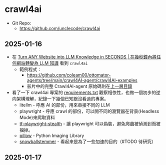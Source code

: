 # crawl4ai

> 

- Git Repo:
  - https://github.com/unclecode/crawl4ai

## 2025-01-16

- 在 [Turn ANY Website into LLM Knowledge in SECONDS | 在幾秒鐘內將任何網站轉變為 LLM 知識](https://www.youtube.com/watch?v=JWfNLF_g_V0) 看到 `crawl4ai`
  - 範例程式：
    - https://github.com/coleam00/ottomator-agents/tree/main/crawl4AI-agent/crawl4AI-examples
    - 影片中的完整 Crawl4AI-agent 原始碼則在[上一層目錄](https://github.com/coleam00/ottomator-agents/tree/main/crawl4AI-agent/)
- 看了一下 crawl4ai 專案的 [requirements.txt](https://github.com/unclecode/crawl4ai/blob/main/requirements.txt) 觀察相依性，也做一個初步的逆向架構理解，紀錄一下幾個已知跟沒看過的專案。
  - litellm - 呼應 AI 的部份，用來串接不同的 LLM
  - playwright - 呼應 crawl 的部份，可以開不同的瀏覽器在背景(Headless Mode)來爬取資料
  - [tf-playwright-stealth](https://github.com/tinyfish-io/tf-playwright-stealth) - 讓 playwright 可以偽裝，避免爬蟲被偵測到而被擋掉。
  - [pillow](https://github.com/python-pillow/Pillow) - Python Imaging Library
  - [snowballstemmer](https://pypi.org/project/snowballstemmer/) - 看起來是為了一些加速的目的（#TODO 待研究）

## 2025-01-17


